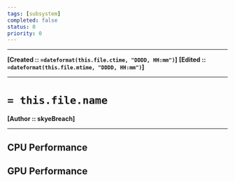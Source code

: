 ```yaml
---
tags: [subsystem]
completed: false
status: 0
priority: 0
---
```

----
**[Created  :: `=dateformat(this.file.ctime, "DDDD, HH:mm")`]**
**[Edited    :: `=dateformat(this.file.mtime, "DDDD, HH:mm")`]**

----
# `= this.file.name` 
**[Author   :: skyeBreach]**

----

## CPU Performance


## GPU Performance

